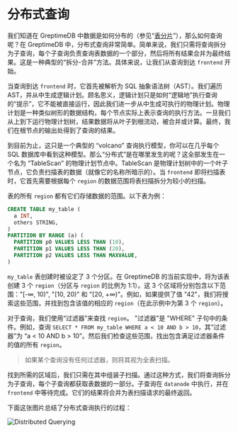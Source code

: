 # 分布式查询

我们知道在 GreptimeDB 中数据是如何分布的（参见“[表分片][1]”），那么如何查询呢？在 GreptimeDB 中，分布式查询非常简单。简单来说，我们只需将查询拆分为子查询，每个子查询负责查询表数据的一个部分，然后将所有结果合并为最终结果。这是一种典型的“拆分-合并”方法。具体来说，让我们从查询到达 `frontend` 开始。

当查询到达 `frontend` 时，它首先被解析为 SQL 抽象语法树（AST）。我们遍历 AST，并从中生成逻辑计划。顾名思义，逻辑计划只是如何“逻辑地”执行查询的“提示”，它不能被直接运行，因此我们进一步从中生成可执行的物理计划。物理计划是一种类似树形的数据结构，每个节点实际上表示查询的执行方法。一旦我们从上到下运行物理计划树，结果数据将从叶子到根流动，被合并或计算。最终，我们在根节点的输出处得到了查询的结果。

到目前为止，这只是一个典型的 “volcano” 查询执行模型，你可以在几乎每个 SQL 数据库中看到这种模型。那么“分布式”是在哪里发生的呢？这全部发生在一个名为 “TableScan” 的物理计划节点中。TableScan 是物理计划树中的一个叶子节点，它负责扫描表的数据（就像它的名称所暗示的）。当 `frontend` 即将扫描表时，它首先需要根据每个 `region` 的数据范围将表扫描拆分为较小的扫描。

[1]: ./table-sharding.md

表的所有 `region` 都有它们存储数据的范围。以下表为例：

```sql
CREATE TABLE my_table (
  a INT,
  others STRING,
)
PARTITION BY RANGE (a) (
  PARTITION p0 VALUES LESS THAN (10),
  PARTITION p1 VALUES LESS THAN (20),
  PARTITION p2 VALUES LESS THAN MAXVALUE,
)
```

`my_table` 表创建时被设定了 3 个分区。在 GreptimeDB 的当前实现中，将为该表创建 3 个 `region`（分区与 `region` 的比例为 1:1）。这 3 个区域将分别包含以下范围："[-∞, 10)", "[10, 20)" 和 "[20, +∞)"。例如，如果提供了值 "42"，我们将搜索这些范围，并找到包含该值的相应的 `region`（在此示例中为第 3 个 `region`）。

对于查询，我们使用“过滤器”来查找 `region`。 "过滤器"是 "WHERE" 子句中的条件。例如，查询 `SELECT * FROM my_table WHERE a < 10 AND b > 10`，其“过滤器”为 “a < 10 AND b > 10”。然后我们检查这些范围，找出包含满足过滤器条件的值的所有 `region`。

> 如果某个查询没有任何过滤器，则将其视为全表扫描。

找到所需的区域后，我们只需在其中组装子扫描。通过这种方式，我们将查询拆分为子查询，每个子查询都获取表数据的一部分。子查询在 `datanode` 中执行，并在 `frontend` 中等待完成。它们的结果将合并为表扫描请求的最终返回。

下面这张图片总结了分布式查询执行的过程：

![Distributed Querying](/distributed-querying.png)

